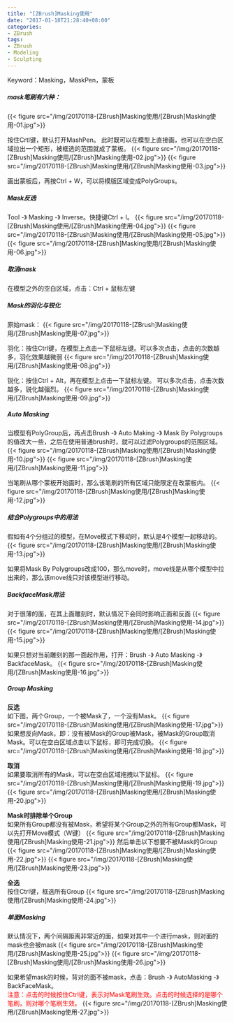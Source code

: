 ```yaml
---
title: "[ZBrush]Masking使用"
date: "2017-01-18T21:28:40+08:00"
categories:
- ZBrush
tags:
- ZBrush
- Modeling
- Sculpting
---
```


Keyword：Masking，MaskPen，蒙板

##### mask笔刷有六种：
{{< figure src="/img/20170118-[ZBrush]Masking使用/[ZBrush]Masking使用-01.jpg">}}

按住Crtl键，默认打开MashPen。
此时既可以在模型上直接画，也可以在空白区域拉出一个矩形，被框选的范围就成了蒙板。
{{< figure src="/img/20170118-[ZBrush]Masking使用/[ZBrush]Masking使用-02.jpg">}}
{{< figure src="/img/20170118-[ZBrush]Masking使用/[ZBrush]Masking使用-03.jpg">}}


画出蒙板后，再按Ctrl + W，可以将模版区域变成PolyGroups。

##### Mask反选
Tool -》 Masking -》 Inverse。快捷键Ctrl + I。
{{< figure src="/img/20170118-[ZBrush]Masking使用/[ZBrush]Masking使用-04.jpg">}}
{{< figure src="/img/20170118-[ZBrush]Masking使用/[ZBrush]Masking使用-05.jpg">}}
{{< figure src="/img/20170118-[ZBrush]Masking使用/[ZBrush]Masking使用-06.jpg">}}

##### 取消mask
在模型之外的空白区域，点击：Ctrl + 鼠标左键

##### Mask的羽化与锐化
原始mask：
{{< figure src="/img/20170118-[ZBrush]Masking使用/[ZBrush]Masking使用-07.jpg">}}

羽化：按住Ctrl键，在模型上点击一下鼠标左键。可以多次点击，点击的次数越多，羽化效果越微弱
{{< figure src="/img/20170118-[ZBrush]Masking使用/[ZBrush]Masking使用-08.jpg">}}

锐化：按住Ctrl + Alt，再在模型上点击一下鼠标左键。 可以多次点击，点击次数越多，锐化越强烈。
{{< figure src="/img/20170118-[ZBrush]Masking使用/[ZBrush]Masking使用-09.jpg">}}

##### Auto Masking
当模型有PolyGroup后，再点击Brush -》 Auto Making -》 Mask By Polygroups的值改大一些，之后在使用普通brush时，就可以过滤Polygroups的范围区域。
{{< figure src="/img/20170118-[ZBrush]Masking使用/[ZBrush]Masking使用-10.jpg">}}
{{< figure src="/img/20170118-[ZBrush]Masking使用/[ZBrush]Masking使用-11.jpg">}}


当笔刷从哪个蒙板开始画时，那么该笔刷的所有区域只能限定在改蒙板内。
{{< figure src="/img/20170118-[ZBrush]Masking使用/[ZBrush]Masking使用-12.jpg">}}

##### 结合Polygroups中的用法
假如有4个分组过的模型，在Move模式下移动时，默认是4个模型一起移动的。
{{< figure src="/img/20170118-[ZBrush]Masking使用/[ZBrush]Masking使用-13.jpg">}}

如果将Mask By Polygroups改成100，那么move时，move线是从哪个模型中拉出来的，那么该move线只对该模型进行移动。


##### BackfaceMask用法
对于很薄的面，在其上面雕刻时，默认情况下会同时影响正面和反面
{{< figure src="/img/20170118-[ZBrush]Masking使用/[ZBrush]Masking使用-14.jpg">}}
{{< figure src="/img/20170118-[ZBrush]Masking使用/[ZBrush]Masking使用-15.jpg">}}

如果只想对当前雕刻的那一面起作用，打开：Brush -》 Auto Masking -》 BackfaceMask。
{{< figure src="/img/20170118-[ZBrush]Masking使用/[ZBrush]Masking使用-16.jpg">}}

##### Group Masking
**反选**  
如下图，两个Group，一个被Mask了，一个没有Mask。
{{< figure src="/img/20170118-[ZBrush]Masking使用/[ZBrush]Masking使用-17.jpg">}}
如果想反向Mask，即：没有被Mask的Group被Mask，被Mask的Group取消Mask。可以在空白区域点击以下鼠标，即可完成切换。
{{< figure src="/img/20170118-[ZBrush]Masking使用/[ZBrush]Masking使用-18.jpg">}}

**取消**  
如果要取消所有的Mask，可以在空白区域拖拽以下鼠标。
{{< figure src="/img/20170118-[ZBrush]Masking使用/[ZBrush]Masking使用-19.jpg">}}
{{< figure src="/img/20170118-[ZBrush]Masking使用/[ZBrush]Masking使用-20.jpg">}}

**Mask时排除单个Group**  
如果所有Group都没有被Mask，希望将某个Group之外的所有Group都Mask，可以先打开Move模式（W键）
{{< figure src="/img/20170118-[ZBrush]Masking使用/[ZBrush]Masking使用-21.jpg">}}
然后单击以下想要不被Mask的Group
{{< figure src="/img/20170118-[ZBrush]Masking使用/[ZBrush]Masking使用-22.jpg">}}
{{< figure src="/img/20170118-[ZBrush]Masking使用/[ZBrush]Masking使用-23.jpg">}}

**全选**  
按住Ctrl键，框选所有Group
{{< figure src="/img/20170118-[ZBrush]Masking使用/[ZBrush]Masking使用-24.jpg">}}

##### 单面Masking
默认情况下，两个间隔距离非常近的面，如果对其中一个进行mask，则对面的mask也会被mask
{{< figure src="/img/20170118-[ZBrush]Masking使用/[ZBrush]Masking使用-25.jpg">}}
{{< figure src="/img/20170118-[ZBrush]Masking使用/[ZBrush]Masking使用-26.jpg">}}

如果希望mask的时候，背对的面不被mask，点击：Brush -》 AutoMasking -》 BackFaceMask。  
<font color=red>注意：点击的时候按住Ctrl键，表示对Mask笔刷生效。点击的时候选择的是哪个笔刷，则对哪个笔刷生效。</font>
{{< figure src="/img/20170118-[ZBrush]Masking使用/[ZBrush]Masking使用-27.jpg">}}

